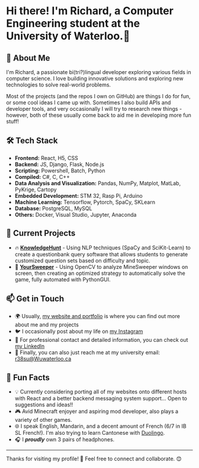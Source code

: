 # Hi there! I'm Richard, a Computer Engineering student at the University of Waterloo.👋

## 🚀 About Me

I'm Richard, a passionate bi(tri?)lingual developer exploring various fields in computer science. I love building innovative solutions and exploring new technologies to solve real-world problems.

Most of the projects (and the repos I own on GitHub) are things I do for fun, or some cool ideas I came up with. Sometimes I also build APIs and developer tools, and very occasionally I will try to research new things - however, both of these usually come back to aid me in developing more fun stuff!

## 🛠 Tech Stack

- **Frontend:** React, H5, CSS
- **Backend:** JS, Django, Flask, Node.js
- **Scripting:** Powershell, Batch, Python
- **Compiled:** C#, C, C++
- **Data Analysis and Visualization:** Pandas, NumPy, Matplot, MatLab, PyKrige, Cartopy
- **Embedded Development:** STM 32, Rasp Pi, Arduino
- **Machine Learning:** Tensorflow, Pytorch, SpaCy, SKLearn
- **Database:** PostgreSQL, MySQL
- **Others:** Docker, Visual Studio, Jupyter, Anaconda

## 📌 Current Projects

- 🔥 [**KnowledgeHunt**](https://github.com/plane-paper/KnowledgeHunt) - Using NLP techniques (SpaCy and SciKit-Learn) to create a questionbank query software that allows students to generate customized question sets based on difficulty and topic.
- 🚀 [**YourSweeper**](https://github.com/plane-paper/YourSweeper) - Using OpenCV to analyze MineSweeper windows on screen, then creating an optimized strategy to automatically solve the game, fully automated with PythonGUI.

## 📫 Get in Touch

- 🌍 Usually, [my website and portfolio](https://richard-su.github.io/) is where you can find out more about me and my projects
- 🐦 I occasionally post about my life on [my Instagram](https://www.instagram.com/plane_paper_rick/)
- 💼 For professional contact and detailed information, you can check out [my LinkedIn](https://www.linkedin.com/in/ruiquansu)
- 📧 Finally, you can also just reach me at my university email: [r38su@Wuwaterloo.ca](mailto:r38su@uwaterloo.ca)

## 🎯 Fun Facts

- 💡 Currently considering porting all of my websites onto different hosts with React and a better backend messaging system support... Open to suggestions and ideas!!
- 🎮 Avid Minecraft enjoyer and aspiring mod developer, also plays a variety of other games.
- 🌐 I speak English, Mandarin, and a decent amount of French (6/7 in IB SL French!). I'm also trying to learn Cantonese with [Duolingo](https://www.duolingo.com/).
- 🎧 I __***proudly***__ own 3 pairs of headphones.


---

Thanks for visiting my profile! 🚀 Feel free to connect and collaborate. 😊

